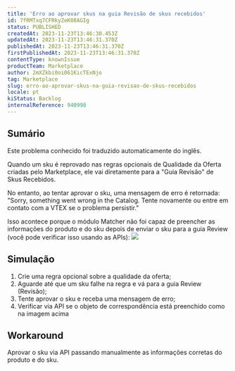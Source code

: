 ```yaml
---
title: 'Erro ao aprovar skus na guia Revisão de skus recebidos'
id: 7fRMTxq7CFRkyZeK08AGIg
status: PUBLISHED
createdAt: 2023-11-23T13:46:30.453Z
updatedAt: 2023-11-23T13:46:31.370Z
publishedAt: 2023-11-23T13:46:31.370Z
firstPublishedAt: 2023-11-23T13:46:31.370Z
contentType: knownIssue
productTeam: Marketplace
author: 2mXZkbi0oi061KicTExNjo
tag: Marketplace
slug: erro-ao-aprovar-skus-na-guia-revisao-de-skus-recebidos
locale: pt
kiStatus: Backlog
internalReference: 940998
---
```


## Sumário

<div class="alert alert-info">
  <p>Este problema conhecido foi traduzido automaticamente do inglês.</p>
</div>


Quando um sku é reprovado nas regras opcionais de Qualidade da Oferta criadas pelo Marketplace, ele vai diretamente para a "Guia Revisão" de Skus Recebidos.

No entanto, ao tentar aprovar o sku, uma mensagem de erro é retornada: "Sorry, something went wrong in the Catalog. Tente novamente ou entre em contato com a VTEX se o problema persistir."

Isso acontece porque o módulo Matcher não foi capaz de preencher as informações do produto e do sku depois de enviar o sku para a guia Review (você pode verificar isso usando as APIs):
 ![](https://vtexhelp.zendesk.com/attachments/token/0Dti3ak7twOpuVzvzntmPCGit/?name=image.png)

## Simulação



1. Crie uma regra opcional sobre a qualidade da oferta;
2. Aguarde até que um sku falhe na regra e vá para a guia Review (Revisão);
3. Tente aprovar o sku e receba uma mensagem de erro;
4. Verificar via API se o objeto de correspondência está preenchido como na imagem acima

## Workaround


Aprovar o sku via API passando manualmente as informações corretas do produto e do sku.





